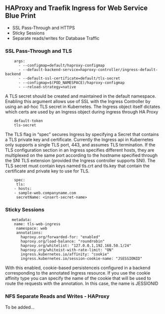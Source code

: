 ## HAProxy and Traefik Ingress for Web Service Blue Print 

* SSL Pass-Through and HTTPS
* Sticky Sessions 
* Separate reads/writes for Database Traffic 

### SSL Pass-Through and TLS

        args:
          - --configmap=default/haproxy-configmap
          - --default-backend-service=haproxy-controller/ingress-default-backend
          - --default-ssl-certificate=default/tls-secret
          - --configmap=$(POD_NAMESPACE)/haproxy-configmap
          - --reload-strategy=native

A TLS secret should be created and  maintained in the default namespace. Enabling this argument allows use of SSL with the Ingress Controller by using an ad-hoc TLS secret in Kubernetes. The Ingress object itself dictates which certs are used by an Ingress object during ingress through HA Proxy 

        default-token                               
        tls-secret 
        
The TLS flag in “spec” secures Ingress by specifying a Secret that contains a TLS private key and certificate. Currently the Ingress api in Kubernetes only supports a single TLS port, 443, and assumes TLS termination. If the TLS configuration section in an Ingress specifies different hosts, they are multiplexed on the same port according to the hostname specified through the SNI TLS extension (provided the Ingress controller supports SNI). The TLS secret must contain keys named tls.crt and tls.key that contain the certificate and private key to use for TLS.

        spec:
         tls:
        - hosts:
        - sample-web.companyname.com
         secretName: <insert-secret-name>                             

### Sticky Sessions 

       metadata:
        name: tls-web-ingress
         namespace: web
         annotations:
           haproxy.org/forwarded-for: "enabled"
           haproxy.org/load-balance: "roundrobin"
           haproxy.org/whitelist: "127.0.0.1,192.168.50.1/24"
           haproxy.org/whiteist-with-rate-limit: "ON"
           ingress.kubernetes.io/affinity: "cookie"
           ingress.kubernetes.io/session-cookie-name: "JSESSIONID"

With this enabled, cookie-based persistenceis configured in a backend corresponding to the annotated Ingress resource. If you use the cookie affinity type you can specify the name of the cookie that will be used to route the requests with the annotation. In this case, the name is JESSIONID 

### NFS Separate Reads and Writes - HAProxy

To be added... 
